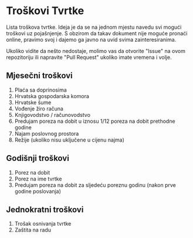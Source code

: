 # Troškovi Tvrtke
Lista troškova tvrtke. Ideja je da se na jednom mjestu navedu svi mogući troškovi uz pojašnjenje. S obzirom da takav dokument nije moguće pronaći online, pravimo svoj i dajemo ga javno na uvid svima zainteresiranima. 

Ukoliko vidite da nešto nedostaje, molimo vas da otvorite "Issue" na ovom repozitoriju ili napravite "Pull Request" ukoliko imate vremena i volje. 

## Mjesečni troškovi 
1. Plaća sa doprinosima
2. Hrvatska gospodarska komora 
3. Hrvatske šume
4. Vođenje žiro računa
5. Knjigovodstvo / računovodstvo
6. Predujam poreza na dobit u iznosu 1/12 poreza na dobit prethodne godine
7. Najam poslovnog prostora
8. Režije (ukoliko nisu uključene u cijenu najma)

## Godišnji troškovi 
1. Porez na dobit
2. Porez na ime tvrtke
3. Predujam poreza na dobit za sljedeću poreznu godinu (nakon prve godine poslovanja)

## Jednokratni troškovi 
1. Trošak osnivanja tvrtke 
2. Zaštita na radu
